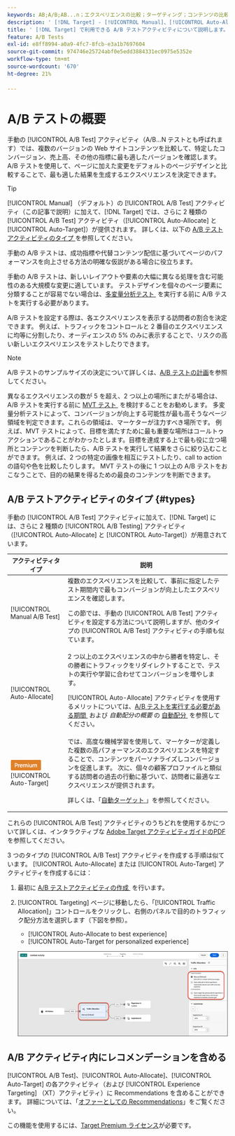 ```yaml
---
keywords: AB;A/B;AB...n；エクスペリエンスの比較；ターゲティング；コンテンツの比較；自動ターゲット；自動配分
description: ' [!DNL Target] - [!UICONTROL Manual]、[!UICONTROL Auto-Allocate]、[!UICONTROL Auto-Target] の A/B テスト アクティビティを探索します。'
title: ' [!DNL Target] で利用できる A/B テストアクティビティについて説明します。'
feature: A/B Tests
exl-id: e8ff8994-a0a9-4fc7-8fcb-e3a1b7697604
source-git-commit: 974746e25724abf0e5edd3884331ec0975e5352e
workflow-type: tm+mt
source-wordcount: '670'
ht-degree: 21%

---
```


# A/B テストの概要

手動の [!UICONTROL A/B Test] アクティビティ（A/B...N テストとも呼ばれます）では、複数のバージョンの Web サイトコンテンツを比較して、特定したコンバージョン、売上高、その他の指標に最も適したバージョンを確認します。 A/B テストを使用して、ページに加えた変更をデフォルトのページデザインと比較することで、最も適した結果を生成するエクスペリエンスを決定できます。

>[!TIP]
>
>[!UICONTROL Manual] （デフォルト）の [!UICONTROL A/B Test] アクティビティ（この記事で説明）に加えて、[!DNL Target] では、さらに 2 種類の [!UICONTROL A/B Test] アクティビティ（[!UICONTROL Auto-Allocate] と [!UICONTROL Auto-Target]）が提供されます。 詳しくは、以下の [A/B テストアクティビティのタイプ &#x200B;](#types) を参照してください。

手動の A/B テストは、成功指標や代替コンテンツ配信に基づいてページのパフォーマンスを向上させる方法の明確な仮説がある場合に役立ちます。

手動の A/B テストは、新しいレイアウトや要素の大幅に異なる処理を含む可能性のある大規模な変更に適しています。 テストデザインを個々のページ要素に分類することが容易でない場合は、[&#x200B; 多変量分析テスト &#x200B;](/help/main/c-activities/c-multivariate-testing/multivariate-testing.md) を実行する前に A/B テストを実行する必要があります。

A/B テストを設定する際は、各エクスペリエンスを表示する訪問者の割合を決定できます。 例えば、トラフィックをコントロールと 2 番目のエクスペリエンスに均等に分割したり、オーディエンスの 5% のみに表示することで、リスクの高い新しいエクスペリエンスをテストしたりできます。

>[!NOTE]
>
>A/B テストのサンプルサイズの決定について詳しくは、[A/B テストの計画](/help/main/c-activities/t-test-ab/sample-size-determination.md)を参照してください。

異なるエクスペリエンスの数が 5 を超え、2 つ以上の場所にまたがる場合は、A/B テストを実行する前に [MVT テスト &#x200B;](/help/main/c-activities/c-multivariate-testing/multivariate-testing.md) を検討することをお勧めします。 多変量分析テストによって、コンバージョンが向上する可能性が最も高そうなページ領域を判定できます。これらの領域は、マーケターが注力すべき場所です。 例えば、MVT テストによって、目標を満たすために最も重要な場所はコールトゥアクションであることがわかったとします。目標を達成する上で最も役に立つ場所とコンテンツを判断したら、A/B テストを実行して結果をさらに絞り込むことができます。 例えば、2 つの特定の画像を相互にテストしたり、call to actionの語句や色を比較したりします。 MVT テストの後に 1 つ以上の A/B テストをおこなうことで、目的の結果を得るための最良のコンテンツを判断できます。

## A/B テストアクティビティのタイプ {#types}

手動の [!UICONTROL A/B Test] アクティビティに加えて、[!DNL Target] には、さらに 2 種類の [!UICONTROL A/B Testing] アクティビティ（[!UICONTROL Auto-Allocate] と [!UICONTROL Auto-Target]）が用意されています。

| アクティビティタイプ | 説明 |
| --- | --- |
| [!UICONTROL Manual A/B Test] | 複数のエクスペリエンスを比較して、事前に指定したテスト期間内で最もコンバージョンが向上したエクスペリエンスを確認します。<P>この節では、手動の [!UICONTROL A/B Test] アクティビティを設定する方法について説明しますが、他のタイプの [!UICONTROL A/B Test] アクティビティの手順も似ています。 |
| [!UICONTROL Auto-Allocate] | 2 つ以上のエクスペリエンスの中から勝者を特定し、その勝者にトラフィックをリダイレクトすることで、テストの実行や学習に合わせてコンバージョンを増やします。<P>[!UICONTROL Auto-Allocate] アクティビティを使用するメリットについては、[A/B テストを実行する必要がある期間 &#x200B;](/help/main/c-activities/t-test-ab/sample-size-determination.md#auto-allocate) および *自動配分の概要* の [&#x200B; 自動配分 &#x200B;](/help/main/c-activities/automated-traffic-allocation/automated-traffic-allocation.md) を参照してください。 |
| ![Premium バッジ &#x200B;](/help/main/assets/premium.png) [!UICONTROL Auto-Target] | では、高度な機械学習を使用して、マーケターが定義した複数の高パフォーマンスのエクスペリエンスを特定することで、コンテンツをパーソナライズしコンバージョンを促進します。 次に、個々の顧客プロファイルと類似する訪問者の過去の行動に基づいて、訪問者に最適なエクスペリエンスが提供されます。<P>詳しくは、「[&#x200B; 自動ターゲット &#x200B;](/help/main/c-activities/auto-target/auto-target-to-optimize.md)」を参照してください。 |

これらの [!UICONTROL A/B Test] アクティビティのうちどれを使用するかについて詳しくは、インタラクティブな [Adobe Target アクティビティガイドのPDF](/help/main/c-activities/target-activities-guide.md) を参照してください。

3 つのタイプの [!UICONTROL A/B Test] アクティビティを作成する手順は似ています。 [!UICONTROL Auto-Allocate] または [!UICONTROL Auto-Target] アクティビティを作成するには：

1. 最初に [A/B テストアクティビティの作成 &#x200B;](/help/main/c-activities/t-test-ab/t-test-create-ab/test-create-ab.md) を行います。
1. [!UICONTROL Targeting] ページに移動したら、「[!UICONTROL Traffic Allocation]」コントロールをクリックし、右側のパネルで目的のトラフィック配分方法を選択します（下図を参照）。

   * [!UICONTROL Auto-Allocate to best experience]
   * [!UICONTROL Auto-Target for personalized experience]

   ![&#x200B; トラフィック配分方法の設定 &#x200B;](/help/main/c-activities/t-test-ab/t-test-create-ab/assets/traffic-allocation-method-new.png)

## A/B アクティビティ内にレコメンデーションを含める

[!UICONTROL A/B Test]、[!UICONTROL Auto-Allocate]、[!UICONTROL Auto-Target] の各アクティビティ（および [!UICONTROL Experience Targeting] （XT）アクティビティ）に Recommendations を含めることができます。 詳細については、「[&#x200B; オファーとしての Recommendations](/help/main/c-recommendations/recommendations-as-an-offer.md)」をご覧ください。

この機能を使用するには、[Target Premium ライセンス](/help/main/c-intro/intro.md#premium)が必要です。
